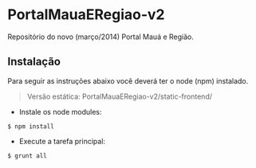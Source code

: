 PortalMauaERegiao-v2
====================

Repositório do novo (março/2014) Portal Mauá e Região.

## Instalação

Para seguir as instruções abaixo você deverá ter o node (npm) instalado.

> Versão estática: PortalMauaERegiao-v2/static-frontend/

* Instale os node modules:

`$ npm install`

* Execute a tarefa principal:

`$ grunt all`